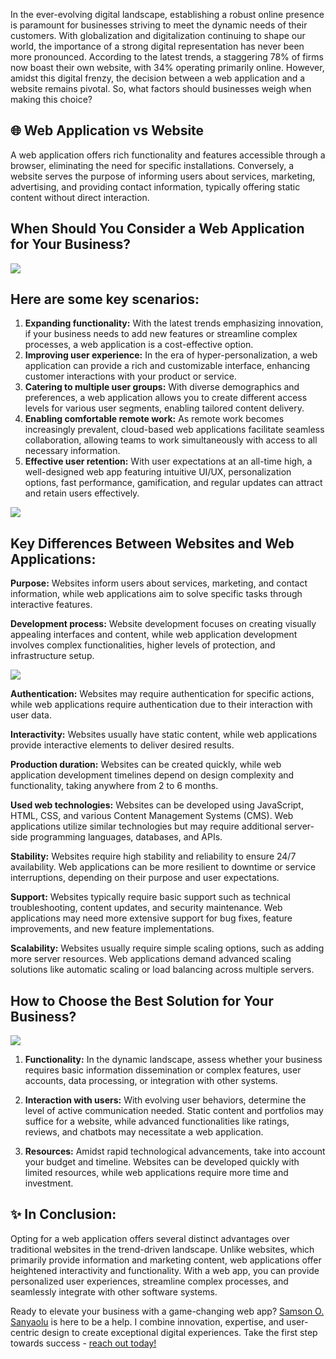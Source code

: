 In the ever-evolving digital landscape, establishing a robust online presence is paramount for businesses striving to meet the dynamic needs of their customers. With globalization and digitalization continuing to shape our world, the importance of a strong digital representation has never been more pronounced. According to the latest trends, a staggering 78% of firms now boast their own website, with 34% operating primarily online. However, amidst this digital frenzy, the decision between a web application and a website remains pivotal. So, what factors should businesses weigh when making this choice?

## 🌐 Web Application vs Website

A web application offers rich functionality and features accessible through a browser, eliminating the need for specific installations. Conversely, a website serves the purpose of informing users about services, marketing, advertising, and providing contact information, typically offering static content without direct interaction.

## When Should You Consider a Web Application for Your Business?

<img src="https://media.licdn.com/dms/image/v2/D4D12AQE31jvEaF_d4g/article-inline_image-shrink_1500_2232/article-inline_image-shrink_1500_2232/0/1708155423893?e=1729123200&v=beta&t=5L5u9G5cA4NkeHR6adpt9W0KNYYxsjhjl6Lt-axgbwA">

## Here are some key scenarios:

1. **Expanding functionality:** With the latest trends emphasizing innovation, if your business needs to add new features or streamline complex processes, a web application is a cost-effective option.
2. **Improving user experience:** In the era of hyper-personalization, a web application can provide a rich and customizable interface, enhancing customer interactions with your product or service.
3. **Catering to multiple user groups:** With diverse demographics and preferences, a web application allows you to create different access levels for various user segments, enabling tailored content delivery.
4. **Enabling comfortable remote work:** As remote work becomes increasingly prevalent, cloud-based web applications facilitate seamless collaboration, allowing teams to work simultaneously with access to all necessary information.
5. **Effective user retention:** With user expectations at an all-time high, a well-designed web app featuring intuitive UI/UX, personalization options, fast performance, gamification, and regular updates can attract and retain users effectively.

<img src="https://media.licdn.com/dms/image/v2/D4D12AQHT-FD_2ThSVw/article-inline_image-shrink_1500_2232/article-inline_image-shrink_1500_2232/0/1708155460588?e=1729123200&v=beta&t=n86uBUKx4ORs-WXOVx7P1WB-bkxV5w1oB4B_FkBLigk">

## Key Differences Between Websites and Web Applications:

**Purpose:** Websites inform users about services, marketing, and contact information, while web applications aim to solve specific tasks through interactive features.

**Development process:** Website development focuses on creating visually appealing interfaces and content, while web application development involves complex functionalities, higher levels of protection, and infrastructure setup.

<img src="https://media.licdn.com/dms/image/v2/D4D12AQF7MlPW5MCa8A/article-inline_image-shrink_1500_2232/article-inline_image-shrink_1500_2232/0/1708155868049?e=1729123200&v=beta&t=jSvu3_Z9lRlwvor27DOgfrrsk-xME_umxCsHhJcvKn8">

**Authentication:** Websites may require authentication for specific actions, while web applications require authentication due to their interaction with user data.

**Interactivity:** Websites usually have static content, while web applications provide interactive elements to deliver desired results.

**Production duration:** Websites can be created quickly, while web application development timelines depend on design complexity and functionality, taking anywhere from 2 to 6 months.

**Used web technologies:** Websites can be developed using JavaScript, HTML, CSS, and various Content Management Systems (CMS). Web applications utilize similar technologies but may require additional server-side programming languages, databases, and APIs.

**Stability:** Websites require high stability and reliability to ensure 24/7 availability. Web applications can be more resilient to downtime or service interruptions, depending on their purpose and user expectations.

**Support:** Websites typically require basic support such as technical troubleshooting, content updates, and security maintenance. Web applications may need more extensive support for bug fixes, feature improvements, and new feature implementations.

**Scalability:** Websites usually require simple scaling options, such as adding more server resources. Web applications demand advanced scaling solutions like automatic scaling or load balancing across multiple servers.

## How to Choose the Best Solution for Your Business?

<img src="https://media.licdn.com/dms/image/v2/D4D12AQGW35VfjBMOcA/article-inline_image-shrink_1500_2232/article-inline_image-shrink_1500_2232/0/1708155902907?e=1729123200&v=beta&t=EpBu-v6PR6k7Mavh4z02QJOO4Pzw2p-Kdjf7fIBZkGU">

1. **Functionality:** In the dynamic landscape, assess whether your business requires basic information dissemination or complex features, user accounts, data processing, or integration with other systems.

2. **Interaction with users:** With evolving user behaviors, determine the level of active communication needed. Static content and portfolios may suffice for a website, while advanced functionalities like ratings, reviews, and chatbots may necessitate a web application.

3. **Resources:** Amidst rapid technological advancements, take into account your budget and timeline. Websites can be developed quickly with limited resources, while web applications require more time and investment.

## ✨ In Conclusion:

Opting for a web application offers several distinct advantages over traditional websites in the trend-driven landscape. Unlike websites, which primarily provide information and marketing content, web applications offer heightened interactivity and functionality. With a web app, you can provide personalized user experiences, streamline complex processes, and seamlessly integrate with other software systems.

Ready to elevate your business with a game-changing web app? [Samson O. Sanyaolu](https://www.linkedin.com/in/sosamsony/?lipi=urn%3Ali%3Apage%3Ad_flagship3_pulse_read%3BefJFKGkvT7ahTJYemcXZSA%3D%3D) is here to be a help. I combine innovation, expertise, and user-centric design to create exceptional digital experiences. Take the first step towards success - [reach out today!](https://sosamson.com/)
